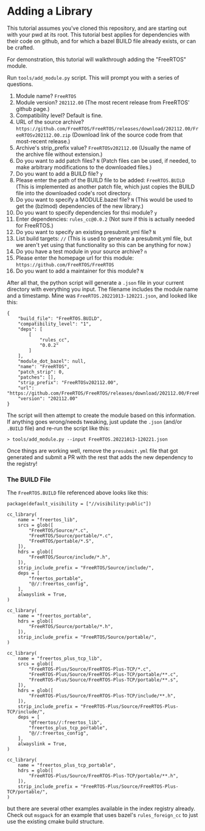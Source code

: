# Adding a Library
This tutorial assumes you've cloned this repository, and are starting out with your pwd at its root. This tutorial best applies for dependencies with their code on github, and for which a bazel BUILD file already exists, or can be crafted. 

For demonstration, this tutorial will walkthrough adding the "FreeRTOS" module.

Run `tools/add_module.py` script. This will prompt you with a series of questions.
1. Module name? `FreeRTOS`
2. Module version? `202112.00` (The most recent release from FreeRTOS' github page.)
3. Compatibility level? Default is fine.
4. URL of the source archive? `https://github.com/FreeRTOS/FreeRTOS/releases/download/202112.00/FreeRTOSv202112.00.zip` (Download link of the source code from that most-recent release.)
5. Archive's strip_prefix value? `FreeRTOSv202112.00` (Usually the name of the archive file without extension.)
6. Do you want to add patch files? `N` (Patch files can be used, if needed, to make arbitrary modifications to the downloaded files.)
7. Do you want to add a BUILD file? `y`
8. Please enter the path of the BUILD file to be added: `FreeRTOS.BUILD` (This is implemented as another patch file, which just copies the BUILD file into the downloaded code's root directory.
9. Do you want to specify a MODULE.bazel file? `N` (This would be used to get the (bzlmod) dependencies of the new library.)
10. Do you want to specify dependencies for thsi module? `y`
11. Enter dependencies: `rules_cc@0.0.2` (Not sure if this is actually needed for FreeRTOS.)
12. Do you want to specify an existing presubmit.yml file? `N`
13. List build targets: `//` (This is used to generate a presubmit.yml file, but we aren't yet using that functionality so this can be anything for now.)
14. Do you have a test module in your source archive? `n`
14. Please enter the homepage url for this module: `https://github.com/FreeRTOS/FreeRTOS`
15. Do you want to add a maintainer for this module? `N`

After all that, the python script will generate a `.json` file in your current directory with everything you input. The filename includes the module name and a timestamp. Mine was `FreeRTOS.20221013-120221.json`, and looked like this:
```
{
    "build_file": "FreeRTOS.BUILD",
    "compatibility_level": "1",
    "deps": [
        [
            "rules_cc",
            "0.0.2"
        ]
    ],
    "module_dot_bazel": null,
    "name": "FreeRTOS",
    "patch_strip": 0,
    "patches": [],
    "strip_prefix": "FreeRTOSv202112.00",
    "url": "https://github.com/FreeRTOS/FreeRTOS/releases/download/202112.00/FreeRTOSv202112.00.zip",
    "version": "202112.00"
}
```
The script will then attempt to create the module based on this information. If anything goes wrong/needs tweaking, just update the `.json` (and/or `.BUILD` file) and re-run the script like this:
```
> tools/add_module.py --input FreeRTOS.20221013-120221.json
```

Once things are working well, remove the `presubmit.yml` file that got generated and submit a PR with the rest that adds the new dependency to the registry!

### The BUILD File

The `FreeRTOS.BUILD` file referenced above looks like this:

```
package(default_visibility = ["//visibility:public"])

cc_library(
    name = "freertos_lib",
    srcs = glob([
        "FreeRTOS/Source/*.c",
        "FreeRTOS/Source/portable/*.c",
        "FreeRTOS/portable/*.S",
    ]),
    hdrs = glob([
        "FreeRTOS/Source/include/*.h",
    ]),
    strip_include_prefix = "FreeRTOS/Source/include/",
    deps = [
        "freertos_portable",
        "@//:freertos_config",
    ],
    alwayslink = True,
)

cc_library(
    name = "freertos_portable",
    hdrs = glob([
        "FreeRTOS/Source/portable/*.h",
    ]),
    strip_include_prefix = "FreeRTOS/Source/portable/",
)

cc_library(
    name = "freertos_plus_tcp_lib",
    srcs = glob([
        "FreeRTOS-Plus/Source/FreeRTOS-Plus-TCP/*.c",
        "FreeRTOS-Plus/Source/FreeRTOS-Plus-TCP/portable/**.c",
        "FreeRTOS-Plus/Source/FreeRTOS-Plus-TCP/portable/**.s",
    ]),
    hdrs = glob([
        "FreeRTOS-Plus/Source/FreeRTOS-Plus-TCP/include/**.h",
    ]),
    strip_include_prefix = "FreeRTOS-Plus/Source/FreeRTOS-Plus-TCP/include/",
    deps = [
        "@freertos//:freertos_lib",
        "freertos_plus_tcp_portable",
        "@//:freertos_config",
    ],
    alwayslink = True,
)

cc_library(
    name = "freertos_plus_tcp_portable",
    hdrs = glob([
        "FreeRTOS-Plus/Source/FreeRTOS-Plus-TCP/portable/**.h",
    ]),
    strip_include_prefix = "FreeRTOS-Plus/Source/FreeRTOS-Plus-TCP/portable/",
)
```
but there are several other examples available in the index registry already. Check out `msgpack` for an example that uses bazel's `rules_foreign_cc` to just use the existing cmake build structure.
